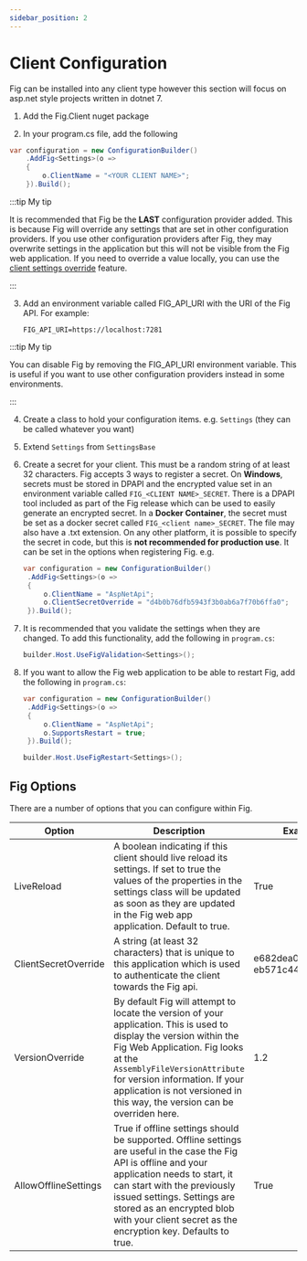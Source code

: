```yaml
---
sidebar_position: 2
---
```


# Client Configuration

Fig can be installed into any client type however this section will focus on asp.net style projects written in dotnet 7.

1. Add the Fig.Client nuget package

2. In your program.cs file, add the following

```csharp
var configuration = new ConfigurationBuilder()
    .AddFig<Settings>(o =>
    {
        o.ClientName = "<YOUR CLIENT NAME>";
    }).Build();
```

:::tip My tip

It is recommended that Fig be the **LAST** configuration provider added. This is because Fig will override any settings that are set in other configuration providers. If you use other configuration providers after Fig, they may overwrite settings in the application but this will not be visible from the Fig web application.
If you need to override a value locally, you can use the [client settings override](https://www.figsettings.com/docs/features/client-settings-override/) feature.

:::


3. Add an environment variable called FIG_API_URI with the URI of the Fig API. For example:

   ```
   FIG_API_URI=https://localhost:7281
   ```

:::tip My tip

You can disable Fig by removing the FIG_API_URI environment variable. This is useful if you want to use other configuration providers instead in some environments.

:::

4. Create a class to hold your configuration items. e.g. `Settings` (they can be called whatever you want)

5. Extend `Settings` from `SettingsBase`

6. Create a secret for your client. This must be a random string of at least 32 characters. Fig accepts 3 ways to register a secret. 
   On **Windows**, secrets must be stored in DPAPI and the encrypted value set in an environment variable called `FIG_<CLIENT NAME>_SECRET`. There is a DPAPI tool included as part of the Fig release which can be used to easily generate an encrypted secret.
   In a **Docker Container**, the secret must be set as a docker secret called `FIG_<client name>_SECRET`. The file may also have a .txt extension.
   On any other platform, it is possible to specify the secret in code, but this is **not recommended for production use**. It can be set in the options when registering Fig. e.g.

   ```csharp
   var configuration = new ConfigurationBuilder()
    .AddFig<Settings>(o =>
    {
        o.ClientName = "AspNetApi";
        o.ClientSecretOverride = "d4b0b76dfb5943f3b0ab6a7f70b6ffa0";
    }).Build();
   ```

7. It is recommended that you validate the settings when they are changed. To add this functionality, add the following in `program.cs`:
   ```csharp
   builder.Host.UseFigValidation<Settings>();
   ```

8. If you want to allow the Fig web application to be able to restart Fig, add the following in `program.cs`:

   ```csharp
   var configuration = new ConfigurationBuilder()
    .AddFig<Settings>(o =>
    {
        o.ClientName = "AspNetApi";
        o.SupportsRestart = true;
    }).Build();
   
   builder.Host.UseFigRestart<Settings>();
   ```
## Fig Options

There are a number of options that you can configure within Fig.

| Option               | Description                                                  | Example                                |
| -------------------- | ------------------------------------------------------------ | -------------------------------------- |
| LiveReload           | A boolean indicating if this client should live reload its settings. If set to true the values of the properties in the settings class will be updated as soon as they are updated in the Fig web app application. Default to true. | True                                   |
| ClientSecretOverride | A string (at least 32 characters) that is unique to this application which is used to authenticate the client towards the Fig api. | e682dea03f044e0<br />eb571c441eb095ee9 |
| VersionOverride      | By default Fig will attempt to locate the version of your application. This is used to display the version within the Fig Web Application. Fig looks at the `AssemblyFileVersionAttribute` for version information. If your application is not versioned in this way, the version can be overriden here. | 1.2                                    |
| AllowOfflineSettings | True if offline settings should be supported. Offline settings are useful in the case the Fig API is offline and your application needs to start, it can start with the previously issued settings. Settings are stored as an encrypted blob with your client secret as the encryption key. Defaults to true. | True                                   |

